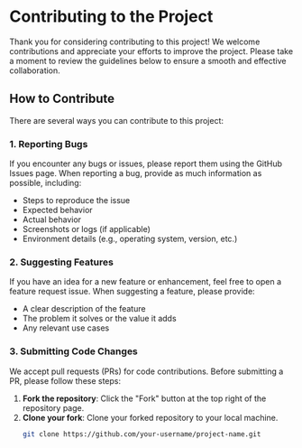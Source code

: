 # Contributing to the Project

Thank you for considering contributing to this project! We welcome contributions and appreciate your efforts to improve the project. Please take a moment to review the guidelines below to ensure a smooth and effective collaboration.

## How to Contribute

There are several ways you can contribute to this project:

### 1. Reporting Bugs
If you encounter any bugs or issues, please report them using the GitHub Issues page. When reporting a bug, provide as much information as possible, including:
- Steps to reproduce the issue
- Expected behavior
- Actual behavior
- Screenshots or logs (if applicable)
- Environment details (e.g., operating system, version, etc.)

### 2. Suggesting Features
If you have an idea for a new feature or enhancement, feel free to open a feature request issue. When suggesting a feature, please provide:
- A clear description of the feature
- The problem it solves or the value it adds
- Any relevant use cases

### 3. Submitting Code Changes
We accept pull requests (PRs) for code contributions. Before submitting a PR, please follow these steps:

1. **Fork the repository**: Click the "Fork" button at the top right of the repository page.
2. **Clone your fork**: Clone your forked repository to your local machine.
   ```bash
   git clone https://github.com/your-username/project-name.git
